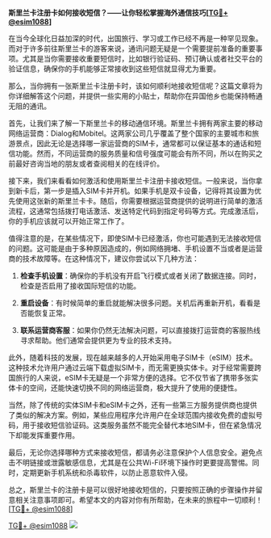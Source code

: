 **斯里兰卡注册卡如何接收短信？——让你轻松掌握海外通信技巧[[TG💪+ @esim1088](https://t.me/s/esim1088)]**

在当今全球化日益加深的时代，出国旅行、学习或工作已经不再是一种罕见现象。而对于许多前往斯里兰卡的游客来说，通讯问题无疑是一个需要提前准备的重要事项。尤其是当你需要接收重要短信时，比如银行验证码、预订确认或者社交平台的验证信息，确保你的手机能够正常接收到这些短信就显得尤为重要。

那么，当你拥有一张斯里兰卡注册卡时，该如何顺利地接收短信呢？这篇文章将为你详细解答这个问题，并提供一些实用的小贴士，帮助你在异国他乡也能保持畅通无阻的通讯。

首先，让我们来了解一下斯里兰卡的移动通信环境。斯里兰卡拥有两家主要的移动网络运营商：Dialog和Mobitel。这两家公司几乎覆盖了整个国家的主要城市和旅游景点，因此无论是选择哪一家运营商的SIM卡，通常都可以保证基本的通话和短信功能。然而，不同运营商的服务质量和信号强度可能会有所不同，所以在购买之前最好咨询当地的朋友或者查阅相关的在线评价。

接下来，我们来看看如何激活和使用斯里兰卡注册卡接收短信。一般来说，当你拿到新卡后，第一步是插入SIM卡并开机。如果手机是双卡设备，记得将其设置为优先使用这张新的斯里兰卡卡。随后，你需要根据运营商提供的说明进行简单的激活流程，这通常包括拨打电话激活、发送特定代码到指定号码等方式。完成激活后，你的手机应该就可以开始正常工作了。

值得注意的是，在某些情况下，即使SIM卡已经激活，你也可能遇到无法接收短信的问题。这可能是由于多种原因造成的，例如网络拥堵、手机设置不当或者是运营商的技术故障等。在这种情况下，建议你尝试以下几种方法：

1. **检查手机设置**：确保你的手机没有开启飞行模式或者关闭了数据连接。同时，检查是否启用了接收国际短信的功能。
   
2. **重启设备**：有时候简单的重启就能解决很多问题。关机后再重新开机，看看是否能恢复正常。

3. **联系运营商客服**：如果你仍然无法解决问题，可以直接拨打运营商的客服热线寻求帮助。他们通常会提供更为专业的技术支持。

此外，随着科技的发展，现在越来越多的人开始采用电子SIM卡（eSIM）技术。这种技术允许用户通过云端下载虚拟SIM卡，而无需更换实体卡。对于经常需要跨国旅行的人来说，eSIM卡无疑是一个非常方便的选择。它不仅节省了携带多张实体卡的空间，还能快速切换不同的网络运营商，极大提升了使用的便捷性。

当然，除了传统的实体SIM卡和eSIM卡之外，还有一些第三方服务提供商也提供了类似的解决方案。例如，某些应用程序允许用户在全球范围内接收免费的虚拟号码，用于接收短信验证码。这类服务虽然不能完全替代本地SIM卡，但在紧急情况下却能发挥重要作用。

最后，无论你选择哪种方式来接收短信，都请务必注意保护个人信息安全。避免点击不明链接或泄露敏感信息，尤其是在公共Wi-Fi环境下操作时更要提高警惕。同时，定期更新手机系统和杀毒软件，以防止恶意软件入侵。

总之，斯里兰卡的注册卡是可以很好地接收短信的，只要按照正确的步骤操作并留意相关注意事项即可。希望本文的内容对你有所帮助，在未来的旅程中一切顺利！[[TG💪+ @esim1088](https://t.me/s/esim1088)]

[TG💪+ @esim1088](https://t.me/s/esim1088) ![](https://i.postimg.cc/4NQfJmqS/Snipaste-2025-05-13-00-14-12.png)